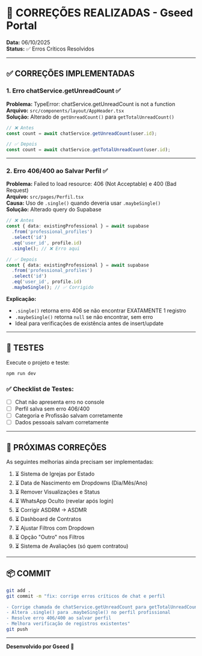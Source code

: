 # 🎯 CORREÇÕES REALIZADAS - Gseed Portal

**Data:** 06/10/2025  
**Status:** ✅ Erros Críticos Resolvidos

---

## ✅ CORREÇÕES IMPLEMENTADAS

### 1. Erro chatService.getUnreadCount ✅
**Problema:** TypeError: chatService.getUnreadCount is not a function  
**Arquivo:** `src/components/layout/AppHeader.tsx`  
**Solução:** Alterado de `getUnreadCount()` para `getTotalUnreadCount()`  

```typescript
// ❌ Antes
const count = await chatService.getUnreadCount(user.id);

// ✅ Depois  
const count = await chatService.getTotalUnreadCount(user.id);
```

---

### 2. Erro 406/400 ao Salvar Perfil ✅
**Problema:** Failed to load resource: 406 (Not Acceptable) e 400 (Bad Request)  
**Arquivo:** `src/pages/Perfil.tsx`  
**Causa:** Uso de `.single()` quando deveria usar `.maybeSingle()`  
**Solução:** Alterado query do Supabase  

```typescript
// ❌ Antes
const { data: existingProfessional } = await supabase
  .from('professional_profiles')
  .select('id')
  .eq('user_id', profile.id)
  .single(); // ❌ Erro aqui

// ✅ Depois
const { data: existingProfessional } = await supabase
  .from('professional_profiles')
  .select('id')
  .eq('user_id', profile.id)
  .maybeSingle(); // ✅ Corrigido
```

**Explicação:**
- `.single()` retorna erro 406 se não encontrar EXATAMENTE 1 registro
- `.maybeSingle()` retorna `null` se não encontrar, sem erro
- Ideal para verificações de existência antes de insert/update

---

## 🧪 TESTES

Execute o projeto e teste:

```bash
npm run dev
```

### ✅ Checklist de Testes:
- [ ] Chat não apresenta erro no console
- [ ] Perfil salva sem erro 406/400
- [ ] Categoria e Profissão salvam corretamente
- [ ] Dados pessoais salvam corretamente

---

## 📝 PRÓXIMAS CORREÇÕES

As seguintes melhorias ainda precisam ser implementadas:

1. ⏳ Sistema de Igrejas por Estado
2. ⏳ Data de Nascimento em Dropdowns (Dia/Mês/Ano)
3. ⏳ Remover Visualizações e Status
4. ⏳ WhatsApp Oculto (revelar após login)
5. ⏳ Corrigir ASDRM → ASDMR
6. ⏳ Dashboard de Contratos
7. ⏳ Ajustar Filtros com Dropdown
8. ⏳ Opção "Outro" nos Filtros
9. ⏳ Sistema de Avaliações (só quem contratou)

---

## 📦 COMMIT

```bash
git add .
git commit -m "fix: corrige erros críticos de chat e perfil

- Corrige chamada de chatService.getUnreadCount para getTotalUnreadCount
- Altera .single() para .maybeSingle() no perfil profissional
- Resolve erro 406/400 ao salvar perfil
- Melhora verificação de registros existentes"
git push
```

---

**Desenvolvido por Gseed** 🌱
